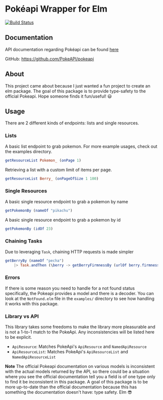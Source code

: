 # Pokéapi Wrapper for Elm

[![Build Status](https://travis-ci.org/tuxagon/elm-pokeapi.svg?branch=master)](https://travis-ci.org/tuxagon/elm-pokeapi)

## Documentation

API documentation regarding Pokéapi can be found
[here](https://pokeapi.co/docsv2/)

GitHub: https://github.com/PokeAPI/pokeapi 

## About

This project came about because I just wanted a fun project to create an elm
package. The goal of this package is to provide type-safety to the official 
Pokeapi. Hope someone finds it fun/useful! :smiley:

## Usage

There are 2 different kinds of endpoints: lists and single resources.

### Lists

A basic list endpoint to grab pokemon. For more example usages, check out the
examples directory.

```elm
getResourceList Pokemon_ (onPage 1)
```

Retrieving a list with a custom limit of items per page. 

```elm
getResourceList Berry_ (onPageOfSize 1 100)
```

### Single Resources

A basic single resource endpoint to grab a pokemon by name

```elm
getPokemonBy (nameOf "pikachu")
```

A basic single resource endpoint to grab a pokemon by id

```elm
getPokemonBy (idOf 23)
```

### Chaining Tasks

Due to leveraging `Task`, chaining HTTP requests is made simpler

```elm
getBerryBy (nameOf "pecha")
    |> Task.andThen (\berry -> getBerryFirmnessBy (urlOf berry.firmness.url))
```

### Errors

If there is some reason you need to handle for a not found status specifically,
the Pokeapi provides a model and there is a decoder. You can look at the
`NotFound.elm` file in the `examples/` directory to see how handling it works
with this package.

### Library vs API

This library takes some freedoms to make the library more pleasurable and is not a 1-to-1 match to the PokeApi. Any
inconsistencies will be listed here to be explicit.

* `ApiResource`: Matches PokeApi's `ApiResource` and `NamedApiResource`
* `ApiResourceList`: Matches PokeApi's `ApiResourceList` and
  `NamedApiResourceList`

**Note** The official Pokeapi documentation on various models is inconsistent
with the actual models returned by the API, so there could be a situation 
where you see the official documentation tell you a field is of one type 
only to find it be inconsistent in this package. A goal of this package is to 
be more up-to-date than the official documentation because this has something
the documentation doesn't have: type safety. Elm :sunglasses:
